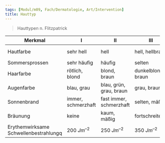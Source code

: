 ```yaml
---
tags: [Modul/m09, Fach/Dermatologie, Art/Intervention]
title: Hauttyp
---
```

> Hauttypen n. Flitzpatrick

| Merkmal                               | I                  | II                      | III                | IV             | V                    | VI                   |
| ------------------------------------- | ------------------ | ----------------------- | ------------------ | -------------- | -------------------- | -------------------- |
| Hautfarbe                             | sehr hell          | hell                    | hell, hellbraun    | hellbraun/oliv | dunkelbraun          | dunkelbraun, schwarz |
| Sommersprossen                        | sehr häufig        | häufig                  | selten             | -              | -                    | -                    |
| Haarfarbe                             | rötlich, blond     | blond, braun            | dunkelblond, braun | dunkelbraun    | dunkelbraun, schwarz | schwarz              |
| Augenfarbe                            | blau, grau         | blau, grün, grau, braun | grau, braun        | (dunkel-)braun | dunkelbraun          | dunkelbraun          |
| Sonnenbrand                           | immer, schmerzhaft | fast immer, schmerzhaft | selten, mäßig      | selten         | sehr selten          | extrem selten        |
| Bräunung                              | keine              | kaum, mäßig             | fortschreitend     | schnell, tief  | -                    | -                    |
| Erythemwirksame Schwellenbestrahlungq | 200 $Jm^{–2}$      | 250 $Jm^{–2}$           | 350 $Jm^{–2}$      | 450 $Jm^{–2}$  | 800 $Jm^{–2}$        | >1000 $Jm^{–2}$                     |
